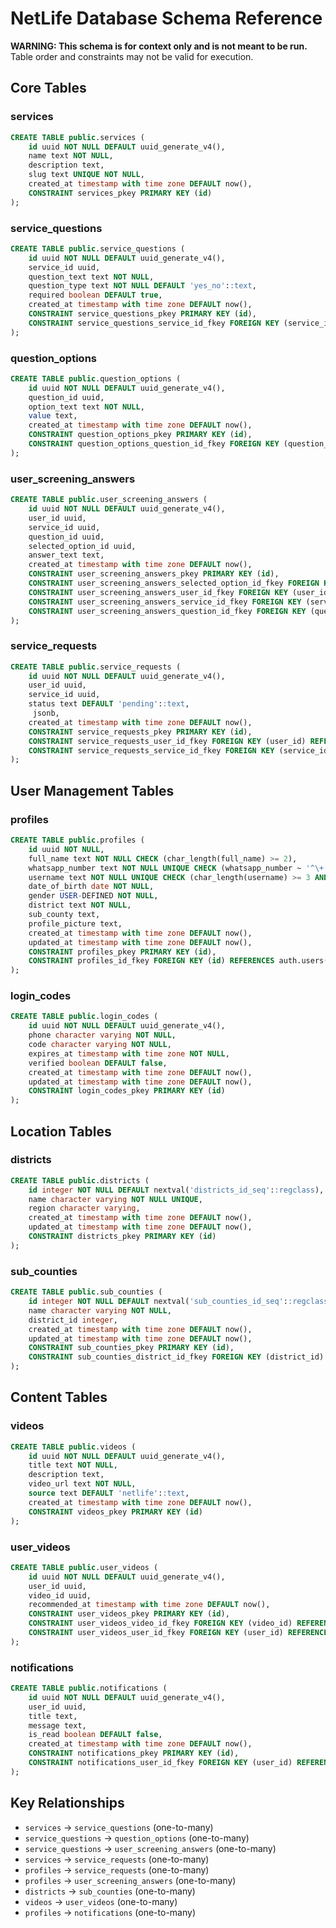 # NetLife Database Schema Reference

**WARNING: This schema is for context only and is not meant to be run.**
Table order and constraints may not be valid for execution.

## Core Tables

### services

```sql
CREATE TABLE public.services (
    id uuid NOT NULL DEFAULT uuid_generate_v4(),
    name text NOT NULL,
    description text,
    slug text UNIQUE NOT NULL,
    created_at timestamp with time zone DEFAULT now(),
    CONSTRAINT services_pkey PRIMARY KEY (id)
);
```

### service_questions

```sql
CREATE TABLE public.service_questions (
    id uuid NOT NULL DEFAULT uuid_generate_v4(),
    service_id uuid,
    question_text text NOT NULL,
    question_type text NOT NULL DEFAULT 'yes_no'::text,
    required boolean DEFAULT true,
    created_at timestamp with time zone DEFAULT now(),
    CONSTRAINT service_questions_pkey PRIMARY KEY (id),
    CONSTRAINT service_questions_service_id_fkey FOREIGN KEY (service_id) REFERENCES public.services(id)
);
```

### question_options

```sql
CREATE TABLE public.question_options (
    id uuid NOT NULL DEFAULT uuid_generate_v4(),
    question_id uuid,
    option_text text NOT NULL,
    value text,
    created_at timestamp with time zone DEFAULT now(),
    CONSTRAINT question_options_pkey PRIMARY KEY (id),
    CONSTRAINT question_options_question_id_fkey FOREIGN KEY (question_id) REFERENCES public.service_questions(id)
);
```

### user_screening_answers

```sql
CREATE TABLE public.user_screening_answers (
    id uuid NOT NULL DEFAULT uuid_generate_v4(),
    user_id uuid,
    service_id uuid,
    question_id uuid,
    selected_option_id uuid,
    answer_text text,
    created_at timestamp with time zone DEFAULT now(),
    CONSTRAINT user_screening_answers_pkey PRIMARY KEY (id),
    CONSTRAINT user_screening_answers_selected_option_id_fkey FOREIGN KEY (selected_option_id) REFERENCES public.question_options(id),
    CONSTRAINT user_screening_answers_user_id_fkey FOREIGN KEY (user_id) REFERENCES auth.users(id),
    CONSTRAINT user_screening_answers_service_id_fkey FOREIGN KEY (service_id) REFERENCES public.services(id),
    CONSTRAINT user_screening_answers_question_id_fkey FOREIGN KEY (question_id) REFERENCES public.service_questions(id)
);
```

### service_requests

```sql
CREATE TABLE public.service_requests (
    id uuid NOT NULL DEFAULT uuid_generate_v4(),
    user_id uuid,
    service_id uuid,
    status text DEFAULT 'pending'::text,
     jsonb,
    created_at timestamp with time zone DEFAULT now(),
    CONSTRAINT service_requests_pkey PRIMARY KEY (id),
    CONSTRAINT service_requests_user_id_fkey FOREIGN KEY (user_id) REFERENCES public.profiles(id),
    CONSTRAINT service_requests_service_id_fkey FOREIGN KEY (service_id) REFERENCES public.services(id)
);
```

## User Management Tables

### profiles

```sql
CREATE TABLE public.profiles (
    id uuid NOT NULL,
    full_name text NOT NULL CHECK (char_length(full_name) >= 2),
    whatsapp_number text NOT NULL UNIQUE CHECK (whatsapp_number ~ '^\+[1-9]\d{1,14}$'::text),
    username text NOT NULL UNIQUE CHECK (char_length(username) >= 3 AND char_length(username) <= 30),
    date_of_birth date NOT NULL,
    gender USER-DEFINED NOT NULL,
    district text NOT NULL,
    sub_county text,
    profile_picture text,
    created_at timestamp with time zone DEFAULT now(),
    updated_at timestamp with time zone DEFAULT now(),
    CONSTRAINT profiles_pkey PRIMARY KEY (id),
    CONSTRAINT profiles_id_fkey FOREIGN KEY (id) REFERENCES auth.users(id)
);
```

### login_codes

```sql
CREATE TABLE public.login_codes (
    id uuid NOT NULL DEFAULT uuid_generate_v4(),
    phone character varying NOT NULL,
    code character varying NOT NULL,
    expires_at timestamp with time zone NOT NULL,
    verified boolean DEFAULT false,
    created_at timestamp with time zone DEFAULT now(),
    updated_at timestamp with time zone DEFAULT now(),
    CONSTRAINT login_codes_pkey PRIMARY KEY (id)
);
```

## Location Tables

### districts

```sql
CREATE TABLE public.districts (
    id integer NOT NULL DEFAULT nextval('districts_id_seq'::regclass),
    name character varying NOT NULL UNIQUE,
    region character varying,
    created_at timestamp with time zone DEFAULT now(),
    updated_at timestamp with time zone DEFAULT now(),
    CONSTRAINT districts_pkey PRIMARY KEY (id)
);
```

### sub_counties

```sql
CREATE TABLE public.sub_counties (
    id integer NOT NULL DEFAULT nextval('sub_counties_id_seq'::regclass),
    name character varying NOT NULL,
    district_id integer,
    created_at timestamp with time zone DEFAULT now(),
    updated_at timestamp with time zone DEFAULT now(),
    CONSTRAINT sub_counties_pkey PRIMARY KEY (id),
    CONSTRAINT sub_counties_district_id_fkey FOREIGN KEY (district_id) REFERENCES public.districts(id)
);
```

## Content Tables

### videos

```sql
CREATE TABLE public.videos (
    id uuid NOT NULL DEFAULT uuid_generate_v4(),
    title text NOT NULL,
    description text,
    video_url text NOT NULL,
    source text DEFAULT 'netlife'::text,
    created_at timestamp with time zone DEFAULT now(),
    CONSTRAINT videos_pkey PRIMARY KEY (id)
);
```

### user_videos

```sql
CREATE TABLE public.user_videos (
    id uuid NOT NULL DEFAULT uuid_generate_v4(),
    user_id uuid,
    video_id uuid,
    recommended_at timestamp with time zone DEFAULT now(),
    CONSTRAINT user_videos_pkey PRIMARY KEY (id),
    CONSTRAINT user_videos_video_id_fkey FOREIGN KEY (video_id) REFERENCES public.videos(id),
    CONSTRAINT user_videos_user_id_fkey FOREIGN KEY (user_id) REFERENCES public.profiles(id)
);
```

### notifications

```sql
CREATE TABLE public.notifications (
    id uuid NOT NULL DEFAULT uuid_generate_v4(),
    user_id uuid,
    title text,
    message text,
    is_read boolean DEFAULT false,
    created_at timestamp with time zone DEFAULT now(),
    CONSTRAINT notifications_pkey PRIMARY KEY (id),
    CONSTRAINT notifications_user_id_fkey FOREIGN KEY (user_id) REFERENCES public.profiles(id)
);
```

## Key Relationships

- `services` → `service_questions` (one-to-many)
- `service_questions` → `question_options` (one-to-many)
- `service_questions` → `user_screening_answers` (one-to-many)
- `services` → `service_requests` (one-to-many)
- `profiles` → `service_requests` (one-to-many)
- `profiles` → `user_screening_answers` (one-to-many)
- `districts` → `sub_counties` (one-to-many)
- `videos` → `user_videos` (one-to-many)
- `profiles` → `notifications` (one-to-many)
